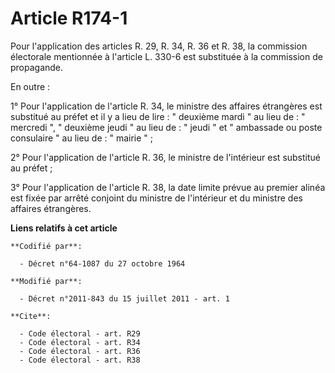 # Article R174-1

Pour l'application des articles R. 29, R. 34, R. 36 et R. 38, la commission électorale mentionnée à l'article L. 330-6 est
substituée à la commission de propagande. 

En outre : 

1° Pour l'application de l'article R. 34, le ministre des affaires étrangères est substitué au préfet et il y a lieu de
lire : " deuxième mardi " au lieu de : " mercredi ", " deuxième jeudi " au lieu de : " jeudi " et " ambassade ou poste
consulaire " au lieu de : " mairie " ; 

2° Pour l'application de l'article R. 36, le ministre de l'intérieur est substitué au préfet ; 

3° Pour l'application de l'article R. 38, la date limite prévue au premier alinéa est fixée par arrêté conjoint du ministre
de l'intérieur et du ministre des affaires étrangères.

**Liens relatifs à cet article**

	**Codifié par**:

	  - Décret n°64-1087 du 27 octobre 1964

	**Modifié par**:

	  - Décret n°2011-843 du 15 juillet 2011 - art. 1

	**Cite**:

	  - Code électoral - art. R29
	  - Code électoral - art. R34
	  - Code électoral - art. R36
	  - Code électoral - art. R38
